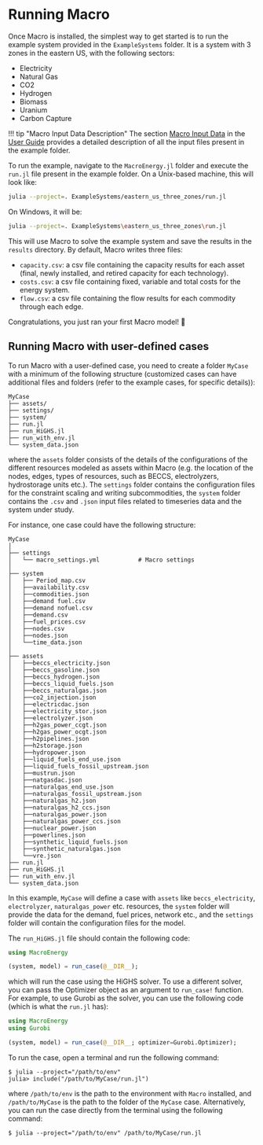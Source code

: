 # Running Macro

Once Macro is installed, the simplest way to get started is to run the example system provided in the `ExampleSystems` folder. It is a system with 3 zones in the eastern US, with the following sectors:

- Electricity
- Natural Gas
- CO2
- Hydrogen
- Biomass
- Uranium
- Carbon Capture

!!! tip "Macro Input Data Description"
    The section [Macro Input Data](@ref) in the [User Guide](@ref) provides a detailed description of all the input files present in the example folder.

To run the example, navigate to the `MacroEnergy.jl` folder and execute the `run.jl` file present in the example folder. On a Unix-based machine, this will look like:

```bash
julia --project=. ExampleSystems/eastern_us_three_zones/run.jl
```

On Windows, it will be:

```bash
julia --project=. ExampleSystems\eastern_us_three_zones\run.jl
```

This will use Macro to solve the example system and save the results in the `results` directory. By default, Macro writes three files:

- `capacity.csv`: a csv file containing the capacity results for each asset (final, newly installed, and retired capacity for each technology).
- `costs.csv`: a csv file containing fixed, variable and total costs for the energy system.
- `flow.csv`: a csv file containing the flow results for each commodity through each edge.

Congratulations, you just ran your first Macro model! 🎉

## Running Macro with user-defined cases

To run Macro with a user-defined case, you need to create a folder `MyCase` with a minimum of the following structure (customized cases can have additional files and folders (refer to the example cases, for specific details)):

```ASCII
MyCase
├── assets/
├── settings/
├── system/
├── run.jl
├── run_HiGHS.jl
├── run_with_env.jl
└── system_data.json
```

where the `assets` folder consists of the details of the configurations of the different resources modeled as assets within Macro (e.g. the location of the nodes, edges, types of resources, such as BECCS, electrolyzers, hydrostorage units etc.). The `settings` folder contains the configuration files for the constraint scaling and writing subcommodities, the `system` folder contains the `.csv` and `.json` input files related to timeseries data and the system under study.

For instance, one case could have the following structure:

```ASCII
MyCase
│ 
├── settings
│   └── macro_settings.yml           # Macro settings
│ 
├── system
│   ├── Period_map.csv
│   ├──availability.csv
│   ├──commodities.json
│   ├──demand fuel.csv
│   ├──demand nofuel.csv
│   ├──demand.csv
│   ├──fuel_prices.csv
│   ├──nodes.csv
│   ├──nodes.json
│   └──time_data.json
│ 
├── assets
│   ├──beccs_electricity.json
│   ├──beccs_gasoline.json
│   ├──beccs_hydrogen.json
│   ├──beccs_liquid_fuels.json
│   ├──beccs_naturalgas.json
│   ├──co2_injection.json
│   ├──electricdac.json
│   ├──electricity_stor.json
│   ├──electrolyzer.json
│   ├──h2gas_power_ccgt.json
│   ├──h2gas_power_ocgt.json
│   ├──h2pipelines.json
│   ├──h2storage.json
│   ├──hydropower.json
│   ├──liquid_fuels_end_use.json
│   ├──liquid_fuels_fossil_upstream.json
│   ├──mustrun.json
│   ├──natgasdac.json
│   ├──naturalgas_end_use.json
│   ├──naturalgas_fossil_upstream.json
│   ├──naturalgas_h2.json
│   ├──naturalgas_h2_ccs.json
│   ├──naturalgas_power.json
│   ├──naturalgas_power_ccs.json
│   ├──nuclear_power.json
│   ├──powerlines.json
│   ├──synthetic_liquid_fuels.json
│   ├──synthetic_naturalgas.json
│   └──vre.json
├── run.jl
├── run_HiGHS.jl
├── run_with_env.jl
└── system_data.json
```

In this example, `MyCase` will define a case with `assets` like  `beccs_electricity`, `electrolyzer`, `naturalgas_power` etc. resources, the `system` folder will provide the data for the demand, fuel prices, network etc., and the `settings` folder will contain the configuration files for the model.

The `run_HiGHS.jl` file should contain the following code:

```julia
using MacroEnergy

(system, model) = run_case(@__DIR__);
```

which will run the case using the HiGHS solver. To use a different solver, you can pass the Optimizer object as an argument to `run_case!` function. For example, to use Gurobi as the solver, you can use the following code (which is what the `run.jl` has):

```julia
using MacroEnergy
using Gurobi

(system, model) = run_case(@__DIR__; optimizer=Gurobi.Optimizer);
```

To run the case, open a terminal and run the following command:

```
$ julia --project="/path/to/env"
julia> include("/path/to/MyCase/run.jl")
```

where `/path/to/env` is the path to the environment with `Macro` installed, and `/path/to/MyCase` is the path to the folder of the `MyCase` case.
Alternatively, you can run the case directly from the terminal using the following command:

```
$ julia --project="/path/to/env" /path/to/MyCase/run.jl
```

